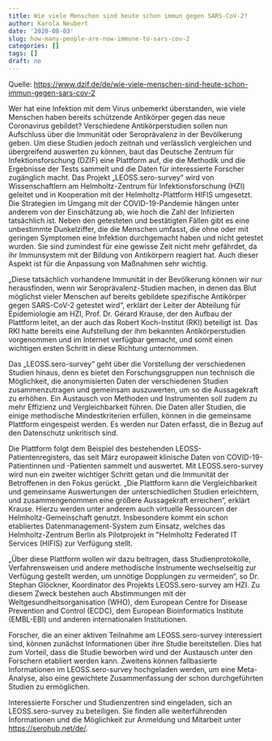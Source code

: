 ```yaml
---
title: Wie viele Menschen sind heute schon immun gegen SARS-CoV-2?
author: Karola Neubert
date: '2020-08-03'
slug: how-many-people-are-now-immune-to-sars-cov-2
categories: []
tags: []
draft: no
---
```


Quelle: https://www.dzif.de/de/wie-viele-menschen-sind-heute-schon-immun-gegen-sars-cov-2

Wer hat eine Infektion mit dem Virus unbemerkt überstanden, wie viele Menschen haben bereits schützende Antikörper gegen das neue Coronavirus gebildet? Verschiedene Antikörperstudien sollen nun Aufschluss über die Immunität oder Seroprävalenz in der Bevölkerung geben. Um diese Studien jedoch zeitnah und verlässlich vergleichen und übergreifend auswerten zu können, baut das Deutsche Zentrum für Infektionsforschung (DZIF) eine Plattform auf, die die Methodik und die Ergebnisse der Tests sammelt und die Daten für interessierte Forscher zugänglich macht. Das Projekt „LEOSS.sero-survey“ wird von Wissenschaftlern am Helmholtz-Zentrum für Infektionsforschung (HZI) geleitet und in Kooperation mit der Helmholtz-Plattform HIFIS umgesetzt.
Die Strategien im Umgang mit der COVID-19-Pandemie hängen unter anderem von der Einschätzung ab, wie hoch die Zahl der Infizierten tatsächlich ist. Neben den getesteten und bestätigten Fällen gibt es eine unbestimmte Dunkelziffer, die die Menschen umfasst, die ohne oder mit geringen Symptomen eine Infektion durchgemacht haben und nicht getestet wurden. Sie sind zumindest für eine gewisse Zeit nicht mehr gefährdet, da ihr Immunsystem mit der Bildung von Antikörpern reagiert hat. Auch dieser Aspekt ist für die Anpassung von Maßnahmen sehr wichtig.

„Diese tatsächlich vorhandene Immunität in der Bevölkerung können wir nur herausfinden, wenn wir Seroprävalenz-Studien machen, in denen das Blut möglichst vieler Menschen auf bereits gebildete spezifische Antikörper gegen SARS-CoV-2 getestet wird“, erklärt der Leiter der Abteilung für Epidemiologie am HZI, Prof. Dr. Gérard Krause, der den Aufbau der Plattform leitet, an der auch das Robert Koch-Institut (RKI) beteiligt ist. Das RKI hatte bereits eine Aufstellung der ihm bekannten Antikörperstudien vorgenommen und im Internet verfügbar gemacht, und somit einen wichtigen ersten Schritt in diese Richtung unternommen. 

Das „LEOSS.sero-survey“ geht über die Vorstellung der verschiedenen Studien hinaus, denn es bietet den Forschungsgruppen nun technisch die Möglichkeit, die anonymisierten Daten der verschiedenen Studien zusammenzutragen und gemeinsam auszuwerten, um so die Aussagekraft zu erhöhen. Ein Austausch von Methoden und Instrumenten soll zudem zu mehr Effizienz und Vergleichbarkeit führen. Die Daten aller Studien, die einige methodische Mindestkriterien erfüllen, können in die gemeinsame Plattform eingespeist werden. Es werden nur Daten erfasst, die in Bezug auf den Datenschutz unkritisch sind.

Die Plattform folgt dem Beispiel des bestehenden LEOSS-Patientenregisters, das seit März europaweit klinische Daten von COVID-19-Patientinnen und -Patienten sammelt und auswertet. Mit LEOSS.sero-survey wird nun ein zweiter wichtiger Schritt getan und die Immunität der Betroffenen in den Fokus gerückt. „Die Plattform kann die Vergleichbarkeit und gemeinsame Auswertungen der unterschiedlichen Studien erleichtern, und zusammengenommen eine größere Aussagekraft erreichen“, erklärt Krause. Hierzu werden unter anderem auch virtuelle Ressourcen der Helmholtz-Gemeinschaft genutzt. Insbesondere kommt ein schon etabliertes Datenmanagement-System zum Einsatz, welches das Helmholtz-Zentrum Berlin als Pilotprojekt in "Helmholtz Federated IT Services (HIFIS) zur Verfügung stellt.

„Über diese Plattform wollen wir dazu beitragen, dass Studienprotokolle, Verfahrensweisen und andere methodische Instrumente wechselseitig zur Verfügung gestellt werden, um unnötige Dopplungen zu vermeiden“, so Dr. Stephan Glöckner, Koordinator des Projekts LEOSS.sero-survey am HZI. Zu diesem Zweck bestehen auch Abstimmungen mit der Weltgesundheitsorganisation (WHO), dem European Centre for Disease Prevention and Control (ECDC), dem European Bioinformatics Institute (EMBL-EBI) und anderen internationalen Institutionen.

Forscher, die an einer aktiven Teilnahme am LEOSS.sero-survey interessiert sind, können zunächst Informationen über ihre Studie bereitstellen. Dies hat zum Vorteil, dass die Studie beworben wird und der Austausch unter den Forschern etabliert werden kann. Zweitens können fallbasierte Informationen im LEOSS.sero-survey hochgeladen werden, um eine Meta-Analyse, also eine gewichtete Zusammenfassung der schon durchgeführten Studien zu ermöglichen.

Interessierte Forscher und Studienzentren sind eingeladen, sich an LEOSS.sero-survey zu beteiligen. Sie finden alle weiterführenden Informationen und die Möglichkeit zur Anmeldung und Mitarbeit unter https://serohub.net/de/.